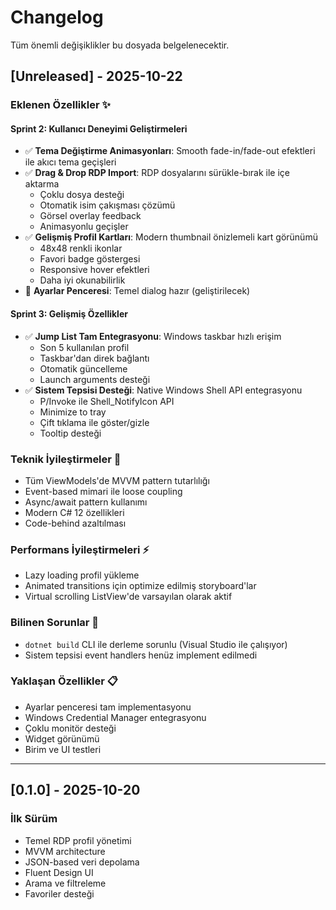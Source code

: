 # Changelog

Tüm önemli değişiklikler bu dosyada belgelenecektir.

## [Unreleased] - 2025-10-22

### Eklenen Özellikler ✨

#### Sprint 2: Kullanıcı Deneyimi Geliştirmeleri
- ✅ **Tema Değiştirme Animasyonları**: Smooth fade-in/fade-out efektleri ile akıcı tema geçişleri
- ✅ **Drag & Drop RDP Import**: RDP dosyalarını sürükle-bırak ile içe aktarma
  - Çoklu dosya desteği
  - Otomatik isim çakışması çözümü
  - Görsel overlay feedback
  - Animasyonlu geçişler
- ✅ **Gelişmiş Profil Kartları**: Modern thumbnail önizlemeli kart görünümü
  - 48x48 renkli ikonlar
  - Favori badge göstergesi
  - Responsive hover efektleri
  - Daha iyi okunabilirlik
- 🚧 **Ayarlar Penceresi**: Temel dialog hazır (geliştirilecek)

#### Sprint 3: Gelişmiş Özellikler
- ✅ **Jump List Tam Entegrasyonu**: Windows taskbar hızlı erişim
  - Son 5 kullanılan profil
  - Taskbar'dan direk bağlantı
  - Otomatik güncelleme
  - Launch arguments desteği
- ✅ **Sistem Tepsisi Desteği**: Native Windows Shell API entegrasyonu
  - P/Invoke ile Shell_NotifyIcon API
  - Minimize to tray
  - Çift tıklama ile göster/gizle
  - Tooltip desteği

### Teknik İyileştirmeler 🔧
- Tüm ViewModels'de MVVM pattern tutarlılığı
- Event-based mimari ile loose coupling
- Async/await pattern kullanımı
- Modern C# 12 özellikleri
- Code-behind azaltılması

### Performans İyileştirmeleri ⚡
- Lazy loading profil yükleme
- Animated transitions için optimize edilmiş storyboard'lar
- Virtual scrolling ListView'de varsayılan olarak aktif

### Bilinen Sorunlar 🐛
- `dotnet build` CLI ile derleme sorunlu (Visual Studio ile çalışıyor)
- Sistem tepsisi event handlers henüz implement edilmedi

### Yaklaşan Özellikler 📋
- Ayarlar penceresi tam implementasyonu
- Windows Credential Manager entegrasyonu
- Çoklu monitör desteği
- Widget görünümü
- Birim ve UI testleri

---

## [0.1.0] - 2025-10-20

### İlk Sürüm
- Temel RDP profil yönetimi
- MVVM architecture
- JSON-based veri depolama
- Fluent Design UI
- Arama ve filtreleme
- Favoriler desteği
